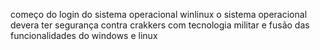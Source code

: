 começo do login do sistema operacional winlinux
o sistema operacional devera ter segurança contra crakkers com tecnologia militar e fusão das funcionalidades do windows e linux
